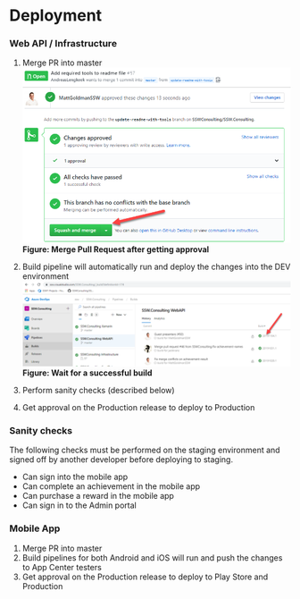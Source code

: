 # Deployment

### Web API / Infrastructure

1. Merge PR into master
   ![image.png](imgs/deployment-merge.png)
   **Figure: Merge Pull Request after getting approval**

2. Build pipeline will automatically run and deploy the changes into the DEV environment
   ![image.png](imgs/deployment-successful-build.png)
   **Figure: Wait for a successful build**

3. Perform sanity checks (described below)

4. Get approval on the Production release to deploy to Production

### Sanity checks
The following checks must be performed on the staging environment and signed off by another developer before deploying to staging.

* Can sign into the mobile app
* Can complete an achievement in the mobile app
* Can purchase a reward in the mobile app
* Can sign in to the Admin portal

### Mobile App

1. Merge PR into master
1. Build pipelines for both Android and iOS will run and push the changes to App Center testers
1. Get approval on the Production release to deploy to Play Store and Production
